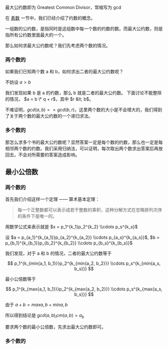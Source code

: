 最大公约数即为 Greatest Common Divisor，常缩写为 gcd

在 [素数](/math/prime) 一节中，我们已经介绍了约数的概念。

一组数的公约数，是指同时是这组数中每一个数的约数的数。而最大公约数，则是指所有公约数里面最大的一个。

那么如何求最大公约数呢？我们先考虑两个数的情况。

### 两个数的

如果我们已知两个数 a 和 b，如何求出二者的最大公约数呢？

不妨设 $a > b$

我们发现如果 b 是 a 的约数，那么 b 就是二者的最大公约数。
下面讨论不能整除的情况， $a = b \* q + r$，其中 $r &lt; b$。

不难证明，$gcd(a, b) == gcd(b, r)$，这里两个数的大小是不会增大的，我们得到了关于两个数的最大公约数的一个递归求法。

### 多个数的

那怎么求多个书的最大公约数呢？显然答案一定是每个数的约数，那么也一定是每相邻两个数的约数。我们采用归纳法，可以证明，每次取出两个数求出答案后再放回去，不会对所需要的答案造成影响。

## 最小公倍数

### 两个数的

首先我们介绍这样一个定理 —— 算术基本定理：

>  每一个正整数都可以表示成若干整数的乘积，这种分解方式在忽略排列次序的条件下是唯一的。

用数学公式来表示就是 $x = p_1^{k_1}p_2^{k_2} \\cdots p_s^{k_s}$

设 $a = p_{a_1}^{k_{a_1}}p_{a_2}^{k_{a_2}} \\cdots p_{a_s}^{k_{a_s}}$, $b = p_{b_1}^{k_{b_1}}p_{b_2}^{k_{b_2}} \\cdots p_{b_s}^{k_{b_s}}$

我们发现，对于 a 和 b 的情况，二者的最大公约数等于

$$
p_1^{k_{min{a_1, b_1}}}p_2^{k_{min{a_2, b_2}}} \\cdots p_s^{k_{min{a_s, b_s}}}
$$

最小公倍数等于

$$
p_1^{k_{max{a_1, b_1}}}p_2^{k_{max{a_2, b_2}}} \\cdots p_s^{k_{max{a_s, b_s}}}
$$

由于 $a + b = max{a, b} + min{a, b}$

所以得到结论是 $gcd(a, b) _ lcm(a, b) = a _ b$

要求两个数的最小公倍数，先求出最大公约数即可。

### 多个数的

